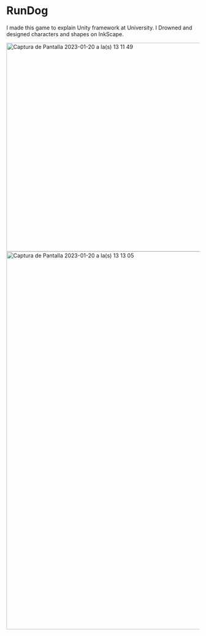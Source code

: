 # RunDog

I made this game to explain Unity framework at University.
I Drowned and designed characters and shapes on InkScape.

<img width="545" alt="Captura de Pantalla 2023-01-20 a la(s) 13 11 49" src="https://user-images.githubusercontent.com/9206032/213748126-f7a35317-5ed9-4589-9a3a-ee2407a5c06b.png">

<img width="987" alt="Captura de Pantalla 2023-01-20 a la(s) 13 13 05" src="https://user-images.githubusercontent.com/9206032/213748389-53613ec4-c288-4266-ad65-f0142591a515.png">
